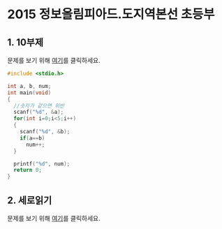 # 2015 정보올림피아드.도지역본선 초등부

## 1. 10부제
문제를 보기 위해 [여기](https://www.acmicpc.net/problem/10797)를 클릭하세요.

```cpp
#include <stdio.h>

int a, b, num;
int main(void)
{
  //숫자가 같으면 위반
  scanf("%d", &a);
  for(int i=0;i<5;i++)
  {
    scanf("%d", &b);
    if(a==b)
      num++;
  }

  printf("%d", num);
  return 0;
}
```


## 2. 세로읽기
문제를 보기 위해 [여기](https://www.acmicpc.net/problem/10798)를 클릭하세요.

```cpp
```
